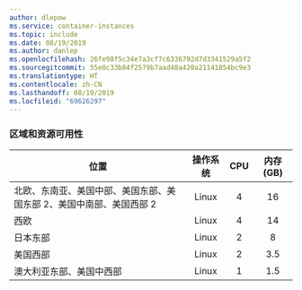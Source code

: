 ```yaml
---
author: dlepow
ms.service: container-instances
ms.topic: include
ms.date: 08/19/2019
ms.author: danlep
ms.openlocfilehash: 26fe98f5c34e7a3cf7c6336792d7d3341529a5f2
ms.sourcegitcommit: 55e0c33b84f2579b7aad48a420a21141854bc9e3
ms.translationtype: HT
ms.contentlocale: zh-CN
ms.lasthandoff: 08/19/2019
ms.locfileid: "69626297"
---
```

### <a name="regions-and-resource-availability"></a>区域和资源可用性

| 位置 | 操作系统 | CPU | 内存 (GB) |
| -------- | :---: | :---: | :-----------: |
| 北欧、东南亚、美国中部、美国东部、美国东部 2、美国中南部、美国西部 2 | Linux | 4 | 16 |
| 西欧 | Linux | 4 | 14 |
| 日本东部 | Linux | 2 | 8 |
| 美国西部 | Linux | 2 | 3.5 |
| 澳大利亚东部、美国中西部 | Linux | 1 | 1.5 |
